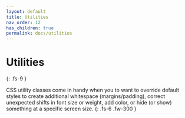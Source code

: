 ```yaml
---
layout: default
title: Utilities
nav_order: 12
has_children: true
permalink: docs/utilities
---
```


# Utilities
{: .fs-9 }

CSS utility classes come in handy when you to want to override default styles to create additional whitespace (margins/padding), correct unexpected shifts in font size or weight, add color, or hide (or show) something at a specific screen size.
{: .fs-6 .fw-300 }
